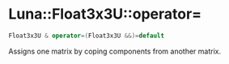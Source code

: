 # Luna::Float3x3U::operator=

```c++
Float3x3U & operator=(Float3x3U &&)=default
```

Assigns one matrix by coping components from another matrix. 


